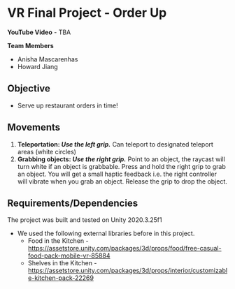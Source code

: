 ﻿# VR Final Project - Order Up
 
**YouTube Video** - TBA

**Team Members**
- Anisha Mascarenhas
- Howard Jiang

## Objective
- Serve up restaurant orders in time!

Movements
-------
1. **Teleportation: _Use the left grip._** Can teleport to designated teleport areas (white circles)
2. **Grabbing objects: _Use the right grip._** Point to an object, the raycast will turn white if an object is grabbable. Press and hold the right grip to grab an object. You will get a small haptic feedback i.e. the right controller will vibrate when you grab an object. Release the grip to drop the object. 

Requirements/Dependencies
-----
The project was built and tested on Unity 2020.3.25f1

- We used the following external libraries before in this project. 
    * Food in the Kitchen - https://assetstore.unity.com/packages/3d/props/food/free-casual-food-pack-mobile-vr-85884
    * Shelves in the Kitchen - https://assetstore.unity.com/packages/3d/props/interior/customizable-kitchen-pack-22269

